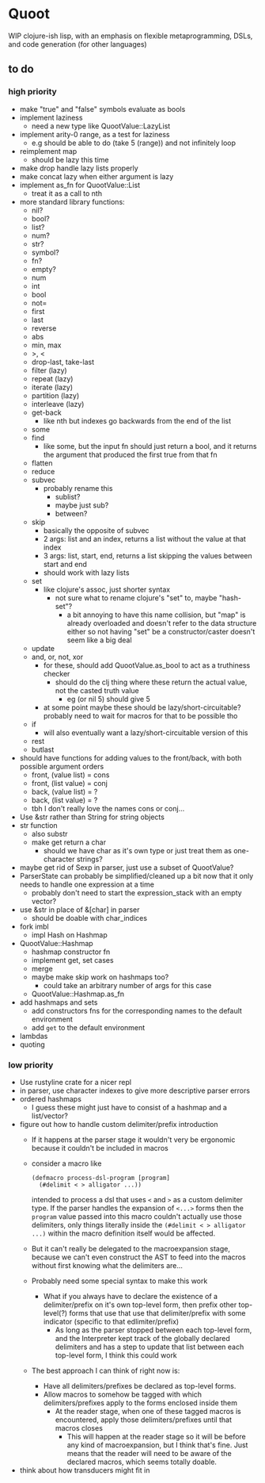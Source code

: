 # Quoot
WIP clojure-ish lisp, with an emphasis on flexible metaprogramming, DSLs, and code generation (for other languages)

## to do
### high priority
* make "true" and "false" symbols evaluate as bools
* implement laziness
  * need a new type like QuootValue::LazyList
* implement arity-0 range, as a test for laziness
  * e.g should be able to do (take 5 (range)) and not infinitely loop
* reimplement map
  * should be lazy this time
* make drop handle lazy lists properly
* make concat lazy when either argument is lazy
* implement as_fn for QuootValue::List
  * treat it as a call to nth
* more standard library functions:
  * nil?
  * bool?
  * list?
  * num?
  * str?
  * symbol?
  * fn?
  * empty?
  * num
  * int
  * bool
  * not=
  * first
  * last
  * reverse
  * abs
  * min, max
  * \>, \<
  * drop-last, take-last
  * filter (lazy)
  * repeat (lazy)
  * iterate (lazy)
  * partition (lazy)
  * interleave (lazy)
  * get-back
    * like nth but indexes go backwards from the end of the list
  * some
  * find
    * like some, but the input fn should just return a bool, and it returns the argument that produced the first true from that fn
  * flatten
  * reduce
  * subvec
    * probably rename this
      * sublist?
      * maybe just sub?
      * between?
  * skip
    * basically the opposite of subvec
    * 2 args: list and an index, returns a list without the value at that index
    * 3 args: list, start, end, returns a list skipping the values between start and end
    * should work with lazy lists
  * set
    * like clojure's assoc, just shorter syntax
      * not sure what to rename clojure's "set" to, maybe "hash-set"?
        * a bit annoying to have this name collision, but "map" is already overloaded and doesn't refer to the data structure either so not having "set" be a constructor/caster doesn't seem like a big deal
  * update
  * and, or, not, xor
    * for these, should add QuootValue.as_bool to act as a truthiness checker
      * should do the clj thing where these return the actual value, not the casted truth value
        * eg (or nil 5) should give 5
    * at some point maybe these should be lazy/short-circuitable? probably need to wait for macros for that to be possible tho
  * if
    * will also eventually want a lazy/short-circuitable version of this
  * rest
  * butlast
* should have functions for adding values to the front/back, with both possible argument orders
  * front, (value list) = cons
  * front, (list value) = conj
  * back, (value list) = ?
  * back, (list value) = ?
  * tbh I don't really love the names cons or conj...
* Use &str rather than String for string objects
* str function
  * also substr
  * make get return a char
    * should we have char as it's own type or just treat them as one-character strings?
* maybe get rid of Sexp in parser, just use a subset of QuootValue?
* ParserState can probably be simplified/cleaned up a bit now that it only needs to handle one expression at a time
  * probably don't need to start the expression_stack with an empty vector?
* use &str in place of &[char] in parser
  * should be doable with char_indices
* fork imbl
  * impl Hash on Hashmap
* QuootValue::Hashmap
  * hashmap constructor fn
  * implement get, set cases
  * merge
  * maybe make skip work on hashmaps too?
    * could take an arbitrary number of args for this case
  * QuootValue::Hashmap.as_fn
* add hashmaps and sets
  * add constructors fns for the corresponding names to the default environment
  * add `get` to the default environment
* lambdas
* quoting

### low priority
* Use rustyline crate for a nicer repl
* in parser, use character indexes to give more descriptive parser errors
* ordered hashmaps
  * I guess these might just have to consist of a hashmap and a list/vector?
* figure out how to handle custom delimiter/prefix introduction
  * If it happens at the parser stage it wouldn't very be ergonomic because it couldn't be included in macros
   * consider a macro like 

      ```
      (defmacro process-dsl-program [program]
        (#delimit < > alligator ...))
      ```
    
      intended to process a dsl that uses `<` and `>` as a custom delimiter type. If the parser handles the expansion of `<...>` forms then the `program` value passed into this macro couldn't actually use those delimiters, only things literally inside the `(#delimit < > alligator ...)` within the macro definition itself would be affected.
  * But it can't really be delegated to the macroexpansion stage, because we can't even construct the AST to feed into the macros without first knowing what the delimiters are...
  * Probably need some special syntax to make this work
    * What if you always have to declare the existence of a delimiter/prefix on it's own top-level form, then prefix other top-level(?) forms that use that use that delimiter/prefix with some indicator (specific to that edlimiter/prefix)
      * As long as the parser stopped between each top-level form, and the Interpreter kept track of the globally declared delimiters and has a step to update that list between each top-level form, I think this could work
  * The best approach I can think of right now is:
    * Have all delimiters/prefixes be declared as top-level forms.
    * Allow macros to somehow be tagged with which delimiters/prefixes apply to the forms enclosed inside them
      * At the reader stage, when one of these tagged macros is encountered, apply those delimiters/prefixes until that macros closes
        * This will happen at the reader stage so it will be before any kind of macroexpansion, but I think that's fine. Just means that the reader will need to be aware of the declared macros, which seems totally doable.
* think about how transducers might fit in
